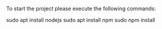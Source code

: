 To start the project please execute the following commands:

sudo apt install nodejs
sudo apt install npm
sudo npm install